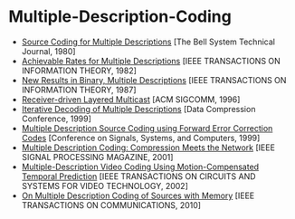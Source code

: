 # Multiple-Description-Coding

* [Source Coding for Multiple Descriptions](https://ieeexplore.ieee.org/document/6772473) [The Bell System Technical Journal, 1980]
* [Achievable Rates for Multiple Descriptions]() [IEEE TRANSACTIONS ON INFORMATION THEORY, 1982]
* [New Results in Binary, Multiple Descriptions]() [IEEE TRANSACTIONS ON INFORMATION THEORY, 1987]
* [Receiver-driven Layered Multicast]() [ACM SIGCOMM, 1996]
* [Iterative Decoding of Multiple Descriptions]() [Data Compression Conference, 1999]
* [Multiple Description Source Coding using Forward Error Correction Codes]() [Conference on Signals, Systems, and Computers, 1999]
* [Multiple Description Coding: Compression Meets the Network]() [IEEE SIGNAL PROCESSING MAGAZINE, 2001]
* [Multiple-Description Video Coding Using Motion-Compensated Temporal Prediction]() [IEEE TRANSACTIONS ON CIRCUITS AND SYSTEMS FOR VIDEO TECHNOLOGY, 2002]
* [On Multiple Description Coding of Sources with Memory]() [IEEE TRANSACTIONS ON COMMUNICATIONS, 2010]
